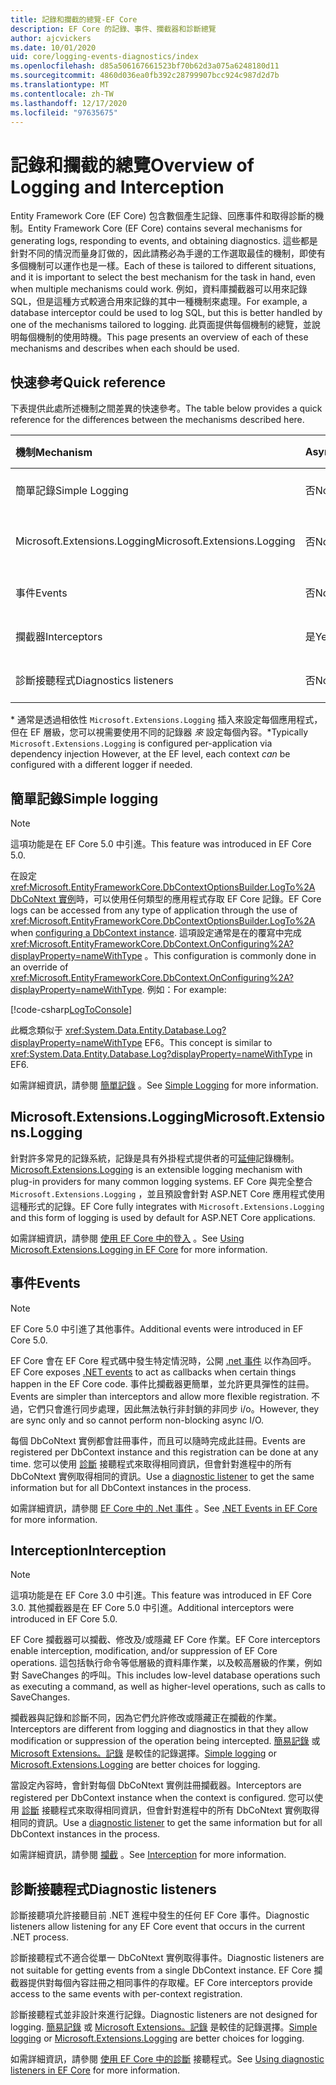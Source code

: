 ```yaml
---
title: 記錄和攔截的總覽-EF Core
description: EF Core 的記錄、事件、攔截器和診斷總覽
author: ajcvickers
ms.date: 10/01/2020
uid: core/logging-events-diagnostics/index
ms.openlocfilehash: d85a506167661523bf70b62d3a075a6248180d11
ms.sourcegitcommit: 4860d036ea0fb392c28799907bcc924c987d2d7b
ms.translationtype: MT
ms.contentlocale: zh-TW
ms.lasthandoff: 12/17/2020
ms.locfileid: "97635675"
---
```

# <a name="overview-of-logging-and-interception"></a><span data-ttu-id="aaebe-103">記錄和攔截的總覽</span><span class="sxs-lookup"><span data-stu-id="aaebe-103">Overview of Logging and Interception</span></span>

<span data-ttu-id="aaebe-104">Entity Framework Core (EF Core) 包含數個產生記錄、回應事件和取得診斷的機制。</span><span class="sxs-lookup"><span data-stu-id="aaebe-104">Entity Framework Core (EF Core) contains several mechanisms for generating logs, responding to events, and obtaining diagnostics.</span></span> <span data-ttu-id="aaebe-105">這些都是針對不同的情況而量身訂做的，因此請務必為手邊的工作選取最佳的機制，即使有多個機制可以運作也是一樣。</span><span class="sxs-lookup"><span data-stu-id="aaebe-105">Each of these is tailored to different situations, and it is important to select the best mechanism for the task in hand, even when multiple mechanisms could work.</span></span> <span data-ttu-id="aaebe-106">例如，資料庫攔截器可以用來記錄 SQL，但是這種方式較適合用來記錄的其中一種機制來處理。</span><span class="sxs-lookup"><span data-stu-id="aaebe-106">For example, a database interceptor could be used to log SQL, but this is better handled by one of the mechanisms tailored to logging.</span></span> <span data-ttu-id="aaebe-107">此頁面提供每個機制的總覽，並說明每個機制的使用時機。</span><span class="sxs-lookup"><span data-stu-id="aaebe-107">This page presents an overview of each of these mechanisms and describes when each should be used.</span></span>

## <a name="quick-reference"></a><span data-ttu-id="aaebe-108">快速參考</span><span class="sxs-lookup"><span data-stu-id="aaebe-108">Quick reference</span></span>

<span data-ttu-id="aaebe-109">下表提供此處所述機制之間差異的快速參考。</span><span class="sxs-lookup"><span data-stu-id="aaebe-109">The table below provides a quick reference for the differences between the mechanisms described here.</span></span>

| <span data-ttu-id="aaebe-110">機制</span><span class="sxs-lookup"><span data-stu-id="aaebe-110">Mechanism</span></span> |  <span data-ttu-id="aaebe-111">Async</span><span class="sxs-lookup"><span data-stu-id="aaebe-111">Async</span></span> | <span data-ttu-id="aaebe-112">影響範圍</span><span class="sxs-lookup"><span data-stu-id="aaebe-112">Scope</span></span> | <span data-ttu-id="aaebe-113">已登錄</span><span class="sxs-lookup"><span data-stu-id="aaebe-113">Registered</span></span> | <span data-ttu-id="aaebe-114">預定用途</span><span class="sxs-lookup"><span data-stu-id="aaebe-114">Intended use</span></span>
|:----------|--------|-------|------------|-------------
| <span data-ttu-id="aaebe-115">簡單記錄</span><span class="sxs-lookup"><span data-stu-id="aaebe-115">Simple Logging</span></span> | <span data-ttu-id="aaebe-116">否</span><span class="sxs-lookup"><span data-stu-id="aaebe-116">No</span></span> | <span data-ttu-id="aaebe-117">每個內容</span><span class="sxs-lookup"><span data-stu-id="aaebe-117">Per context</span></span> | <span data-ttu-id="aaebe-118">內容設定</span><span class="sxs-lookup"><span data-stu-id="aaebe-118">Context configuration</span></span> | <span data-ttu-id="aaebe-119">開發階段記錄</span><span class="sxs-lookup"><span data-stu-id="aaebe-119">Development-time logging</span></span>
| <span data-ttu-id="aaebe-120">Microsoft.Extensions.Logging</span><span class="sxs-lookup"><span data-stu-id="aaebe-120">Microsoft.Extensions.Logging</span></span> | <span data-ttu-id="aaebe-121">否</span><span class="sxs-lookup"><span data-stu-id="aaebe-121">No</span></span> | <span data-ttu-id="aaebe-122">每個內容 \*</span><span class="sxs-lookup"><span data-stu-id="aaebe-122">Per context\*</span></span> | <span data-ttu-id="aaebe-123">D.I.</span><span class="sxs-lookup"><span data-stu-id="aaebe-123">D.I.</span></span> <span data-ttu-id="aaebe-124">或內容設定</span><span class="sxs-lookup"><span data-stu-id="aaebe-124">or context configuration</span></span> | <span data-ttu-id="aaebe-125">生產記錄</span><span class="sxs-lookup"><span data-stu-id="aaebe-125">Production logging</span></span>
| <span data-ttu-id="aaebe-126">事件</span><span class="sxs-lookup"><span data-stu-id="aaebe-126">Events</span></span> | <span data-ttu-id="aaebe-127">否</span><span class="sxs-lookup"><span data-stu-id="aaebe-127">No</span></span> | <span data-ttu-id="aaebe-128">每個內容</span><span class="sxs-lookup"><span data-stu-id="aaebe-128">Per context</span></span> | <span data-ttu-id="aaebe-129">任何時間</span><span class="sxs-lookup"><span data-stu-id="aaebe-129">Any time</span></span> | <span data-ttu-id="aaebe-130">回應 EF 事件</span><span class="sxs-lookup"><span data-stu-id="aaebe-130">Reacting to EF events</span></span>
| <span data-ttu-id="aaebe-131">攔截器</span><span class="sxs-lookup"><span data-stu-id="aaebe-131">Interceptors</span></span> | <span data-ttu-id="aaebe-132">是</span><span class="sxs-lookup"><span data-stu-id="aaebe-132">Yes</span></span> | <span data-ttu-id="aaebe-133">每個內容</span><span class="sxs-lookup"><span data-stu-id="aaebe-133">Per context</span></span> | <span data-ttu-id="aaebe-134">內容設定</span><span class="sxs-lookup"><span data-stu-id="aaebe-134">Context configuration</span></span> | <span data-ttu-id="aaebe-135">操作 EF 作業</span><span class="sxs-lookup"><span data-stu-id="aaebe-135">Manipulating EF operations</span></span>
| <span data-ttu-id="aaebe-136">診斷接聽程式</span><span class="sxs-lookup"><span data-stu-id="aaebe-136">Diagnostics listeners</span></span> | <span data-ttu-id="aaebe-137">否</span><span class="sxs-lookup"><span data-stu-id="aaebe-137">No</span></span> | <span data-ttu-id="aaebe-138">Process</span><span class="sxs-lookup"><span data-stu-id="aaebe-138">Process</span></span> | <span data-ttu-id="aaebe-139">全域</span><span class="sxs-lookup"><span data-stu-id="aaebe-139">Globally</span></span> | <span data-ttu-id="aaebe-140">應用程式診斷</span><span class="sxs-lookup"><span data-stu-id="aaebe-140">Application diagnostics</span></span>

<span data-ttu-id="aaebe-141">\* 通常是透過相依性 `Microsoft.Extensions.Logging` 插入來設定每個應用程式，但在 EF 層級，您可以視需要使用不同的記錄器 _來_ 設定每個內容。</span><span class="sxs-lookup"><span data-stu-id="aaebe-141">\*Typically `Microsoft.Extensions.Logging` is configured per-application via dependency injection However, at the EF level, each context _can_ be configured with a different logger if needed.</span></span>

## <a name="simple-logging"></a><span data-ttu-id="aaebe-142">簡單記錄</span><span class="sxs-lookup"><span data-stu-id="aaebe-142">Simple logging</span></span>

> [!NOTE]
> <span data-ttu-id="aaebe-143">這項功能是在 EF Core 5.0 中引進。</span><span class="sxs-lookup"><span data-stu-id="aaebe-143">This feature was introduced in EF Core 5.0.</span></span>

<span data-ttu-id="aaebe-144">在設定 <xref:Microsoft.EntityFrameworkCore.DbContextOptionsBuilder.LogTo%2A> [DbCoNtext 實例](xref:core/dbcontext-configuration/index)時，可以使用任何類型的應用程式存取 EF Core 記錄。</span><span class="sxs-lookup"><span data-stu-id="aaebe-144">EF Core logs can be accessed from any type of application through the use of <xref:Microsoft.EntityFrameworkCore.DbContextOptionsBuilder.LogTo%2A> when [configuring a DbContext instance](xref:core/dbcontext-configuration/index).</span></span> <span data-ttu-id="aaebe-145">這項設定通常是在的覆寫中完成 <xref:Microsoft.EntityFrameworkCore.DbContext.OnConfiguring%2A?displayProperty=nameWithType> 。</span><span class="sxs-lookup"><span data-stu-id="aaebe-145">This configuration is commonly done in an override of <xref:Microsoft.EntityFrameworkCore.DbContext.OnConfiguring%2A?displayProperty=nameWithType>.</span></span> <span data-ttu-id="aaebe-146">例如：</span><span class="sxs-lookup"><span data-stu-id="aaebe-146">For example:</span></span>

<!--
    protected override void OnConfiguring(DbContextOptionsBuilder optionsBuilder)
        => optionsBuilder.LogTo(Console.WriteLine);
-->
[!code-csharp[LogToConsole](../../../samples/core/Miscellaneous/Logging/SimpleLogging/Program.cs?name=LogToConsole)]

<span data-ttu-id="aaebe-147">此概念類似于 <xref:System.Data.Entity.Database.Log?displayProperty=nameWithType> EF6。</span><span class="sxs-lookup"><span data-stu-id="aaebe-147">This concept is similar to <xref:System.Data.Entity.Database.Log?displayProperty=nameWithType> in EF6.</span></span>

<span data-ttu-id="aaebe-148">如需詳細資訊，請參閱 [簡單記錄](xref:core/logging-events-diagnostics/simple-logging) 。</span><span class="sxs-lookup"><span data-stu-id="aaebe-148">See [Simple Logging](xref:core/logging-events-diagnostics/simple-logging) for more information.</span></span>

## <a name="microsoftextensionslogging"></a><span data-ttu-id="aaebe-149">Microsoft.Extensions.Logging</span><span class="sxs-lookup"><span data-stu-id="aaebe-149">Microsoft.Extensions.Logging</span></span>

<span data-ttu-id="aaebe-150">針對許多常見的記錄系統，記錄是具有外掛程式提供者的可[延伸](/dotnet/core/extensions/logging)記錄機制。</span><span class="sxs-lookup"><span data-stu-id="aaebe-150">[Microsoft.Extensions.Logging](/dotnet/core/extensions/logging) is an extensible logging mechanism with plug-in providers for many common logging systems.</span></span> <span data-ttu-id="aaebe-151">EF Core 與完全整合 `Microsoft.Extensions.Logging` ，並且預設會針對 ASP.NET Core 應用程式使用這種形式的記錄。</span><span class="sxs-lookup"><span data-stu-id="aaebe-151">EF Core fully integrates with `Microsoft.Extensions.Logging` and this form of logging is used by default for ASP.NET Core applications.</span></span>

<span data-ttu-id="aaebe-152">如需詳細資訊，請參閱 [使用 EF Core 中的登入](xref:core/logging-events-diagnostics/extensions-logging) 。</span><span class="sxs-lookup"><span data-stu-id="aaebe-152">See [Using Microsoft.Extensions.Logging in EF Core](xref:core/logging-events-diagnostics/extensions-logging) for more information.</span></span>

## <a name="events"></a><span data-ttu-id="aaebe-153">事件</span><span class="sxs-lookup"><span data-stu-id="aaebe-153">Events</span></span>

> [!NOTE]
> <span data-ttu-id="aaebe-154">EF Core 5.0 中引進了其他事件。</span><span class="sxs-lookup"><span data-stu-id="aaebe-154">Additional events were introduced in EF Core 5.0.</span></span>

<span data-ttu-id="aaebe-155">EF Core 會在 EF Core 程式碼中發生特定情況時，公開 [.net 事件](/dotnet/standard/events/) 以作為回呼。</span><span class="sxs-lookup"><span data-stu-id="aaebe-155">EF Core exposes [.NET events](/dotnet/standard/events/) to act as callbacks when certain things happen in the EF Core code.</span></span> <span data-ttu-id="aaebe-156">事件比攔截器更簡單，並允許更具彈性的註冊。</span><span class="sxs-lookup"><span data-stu-id="aaebe-156">Events are simpler than interceptors and allow more flexible registration.</span></span> <span data-ttu-id="aaebe-157">不過，它們只會進行同步處理，因此無法執行非封鎖的非同步 i/o。</span><span class="sxs-lookup"><span data-stu-id="aaebe-157">However, they are sync only and so cannot perform non-blocking async I/O.</span></span>

<span data-ttu-id="aaebe-158">每個 DbCoNtext 實例都會註冊事件，而且可以隨時完成此註冊。</span><span class="sxs-lookup"><span data-stu-id="aaebe-158">Events are registered per DbContext instance and this registration can be done at any time.</span></span> <span data-ttu-id="aaebe-159">您可以使用 [診斷](xref:core/logging-events-diagnostics/diagnostic-listeners) 接聽程式來取得相同資訊，但會針對進程中的所有 DbCoNtext 實例取得相同的資訊。</span><span class="sxs-lookup"><span data-stu-id="aaebe-159">Use a [diagnostic listener](xref:core/logging-events-diagnostics/diagnostic-listeners) to get the same information but for all DbContext instances in the process.</span></span>

<span data-ttu-id="aaebe-160">如需詳細資訊，請參閱 [EF Core 中的 .Net 事件](xref:core/logging-events-diagnostics/events) 。</span><span class="sxs-lookup"><span data-stu-id="aaebe-160">See [.NET Events in EF Core](xref:core/logging-events-diagnostics/events) for more information.</span></span>

## <a name="interception"></a><span data-ttu-id="aaebe-161">Interception</span><span class="sxs-lookup"><span data-stu-id="aaebe-161">Interception</span></span>

> [!NOTE]
> <span data-ttu-id="aaebe-162">這項功能是在 EF Core 3.0 中引進。</span><span class="sxs-lookup"><span data-stu-id="aaebe-162">This feature was introduced in EF Core 3.0.</span></span> <span data-ttu-id="aaebe-163">其他攔截器是在 EF Core 5.0 中引進。</span><span class="sxs-lookup"><span data-stu-id="aaebe-163">Additional interceptors were introduced in EF Core 5.0.</span></span>

<span data-ttu-id="aaebe-164">EF Core 攔截器可以攔截、修改及/或隱藏 EF Core 作業。</span><span class="sxs-lookup"><span data-stu-id="aaebe-164">EF Core interceptors enable interception, modification, and/or suppression of EF Core operations.</span></span> <span data-ttu-id="aaebe-165">這包括執行命令等低層級的資料庫作業，以及較高層級的作業，例如對 SaveChanges 的呼叫。</span><span class="sxs-lookup"><span data-stu-id="aaebe-165">This includes low-level database operations such as executing a command, as well as higher-level operations, such as calls to SaveChanges.</span></span>

<span data-ttu-id="aaebe-166">攔截器與記錄和診斷不同，因為它們允許修改或隱藏正在攔截的作業。</span><span class="sxs-lookup"><span data-stu-id="aaebe-166">Interceptors are different from logging and diagnostics in that they allow modification or suppression of the operation being intercepted.</span></span> <span data-ttu-id="aaebe-167">[簡易記錄](xref:core/logging-events-diagnostics/simple-logging) 或 [Microsoft Extensions。記錄](xref:core/logging-events-diagnostics/extensions-logging) 是較佳的記錄選擇。</span><span class="sxs-lookup"><span data-stu-id="aaebe-167">[Simple logging](xref:core/logging-events-diagnostics/simple-logging) or [Microsoft.Extensions.Logging](xref:core/logging-events-diagnostics/extensions-logging) are better choices for logging.</span></span>

<span data-ttu-id="aaebe-168">當設定內容時，會針對每個 DbCoNtext 實例註冊攔截器。</span><span class="sxs-lookup"><span data-stu-id="aaebe-168">Interceptors are registered per DbContext instance when the context is configured.</span></span> <span data-ttu-id="aaebe-169">您可以使用 [診斷](xref:core/logging-events-diagnostics/diagnostic-listeners) 接聽程式來取得相同資訊，但會針對進程中的所有 DbCoNtext 實例取得相同的資訊。</span><span class="sxs-lookup"><span data-stu-id="aaebe-169">Use a [diagnostic listener](xref:core/logging-events-diagnostics/diagnostic-listeners) to get the same information but for all DbContext instances in the process.</span></span>

<span data-ttu-id="aaebe-170">如需詳細資訊，請參閱 [攔截](xref:core/logging-events-diagnostics/interceptors) 。</span><span class="sxs-lookup"><span data-stu-id="aaebe-170">See [Interception](xref:core/logging-events-diagnostics/interceptors) for more information.</span></span>

## <a name="diagnostic-listeners"></a><span data-ttu-id="aaebe-171">診斷接聽程式</span><span class="sxs-lookup"><span data-stu-id="aaebe-171">Diagnostic listeners</span></span>

<span data-ttu-id="aaebe-172">診斷接聽項允許接聽目前 .NET 進程中發生的任何 EF Core 事件。</span><span class="sxs-lookup"><span data-stu-id="aaebe-172">Diagnostic listeners allow listening for any EF Core event that occurs in the current .NET process.</span></span>

<span data-ttu-id="aaebe-173">診斷接聽程式不適合從單一 DbCoNtext 實例取得事件。</span><span class="sxs-lookup"><span data-stu-id="aaebe-173">Diagnostic listeners are not suitable for getting events from a single DbContext instance.</span></span> <span data-ttu-id="aaebe-174">EF Core 攔截器提供對每個內容註冊之相同事件的存取權。</span><span class="sxs-lookup"><span data-stu-id="aaebe-174">EF Core interceptors provide access to the same events with per-context registration.</span></span>

<span data-ttu-id="aaebe-175">診斷接聽程式並非設計來進行記錄。</span><span class="sxs-lookup"><span data-stu-id="aaebe-175">Diagnostic listeners are not designed for logging.</span></span> <span data-ttu-id="aaebe-176">[簡易記錄](xref:core/logging-events-diagnostics/simple-logging) 或 [Microsoft Extensions。記錄](xref:core/logging-events-diagnostics/extensions-logging) 是較佳的記錄選擇。</span><span class="sxs-lookup"><span data-stu-id="aaebe-176">[Simple logging](xref:core/logging-events-diagnostics/simple-logging) or [Microsoft.Extensions.Logging](xref:core/logging-events-diagnostics/extensions-logging) are better choices for logging.</span></span>

<span data-ttu-id="aaebe-177">如需詳細資訊，請參閱 [使用 EF Core 中的診斷](xref:core/logging-events-diagnostics/diagnostic-listeners) 接聽程式。</span><span class="sxs-lookup"><span data-stu-id="aaebe-177">See [Using diagnostic listeners in EF Core](xref:core/logging-events-diagnostics/diagnostic-listeners) for more information.</span></span>
